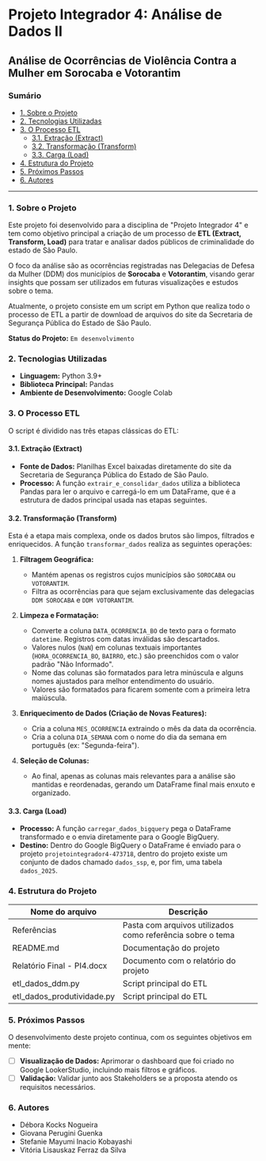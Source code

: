 # Projeto Integrador 4: Análise de Dados II

## Análise de Ocorrências de Violência Contra a Mulher em Sorocaba e Votorantim

### Sumário
- [1. Sobre o Projeto](#1-sobre-o-projeto)
- [2. Tecnologias Utilizadas](#2-tecnologias-utilizadas)
- [3. O Processo ETL](#3-o-processo-etl)
  - [3.1. Extração (Extract)](#31-extração-extract)
  - [3.2. Transformação (Transform)](#32-transformação-transform)
  - [3.3. Carga (Load)](#33-carga-load)
- [4. Estrutura do Projeto](#4-estrutura-do-projeto)
- [5. Próximos Passos](#5-próximos-passos)
- [6. Autores](#6-autores)

---

### 1. Sobre o Projeto
Este projeto foi desenvolvido para a disciplina de "Projeto Integrador 4" e tem como objetivo principal a criação de um processo de **ETL (Extract, Transform, Load)** para tratar e analisar dados públicos de criminalidade do estado de São Paulo.

O foco da análise são as ocorrências registradas nas Delegacias de Defesa da Mulher (DDM) dos municípios de **Sorocaba** e **Votorantim**, visando gerar insights que possam ser utilizados em futuras visualizações e estudos sobre o tema.

Atualmente, o projeto consiste em um script em Python que realiza todo o processo de ETL a partir de download de arquivos do site da Secretaria de Segurança Pública do Estado de São Paulo.

**Status do Projeto:** `Em desenvolvimento`

### 2. Tecnologias Utilizadas
- **Linguagem:** Python 3.9+
- **Biblioteca Principal:** Pandas
- **Ambiente de Desenvolvimento:** Google Colab

### 3. O Processo ETL
O script é dividido nas três etapas clássicas do ETL:

#### 3.1. Extração (Extract)
-   **Fonte de Dados:** Planilhas Excel baixadas diretamente do site da Secretaria de Segurança Pública do Estado de São Paulo.
-   **Processo:** A função `extrair_e_consolidar_dados` utiliza a biblioteca Pandas para ler o arquivo e carregá-lo em um DataFrame, que é a estrutura de dados principal usada nas etapas seguintes.

#### 3.2. Transformação (Transform)
Esta é a etapa mais complexa, onde os dados brutos são limpos, filtrados e enriquecidos. A função `transformar_dados` realiza as seguintes operações:

1.  **Filtragem Geográfica:**
    -   Mantém apenas os registros cujos municípios são `SOROCABA` ou `VOTORANTIM`.
    -   Filtra as ocorrências para que sejam exclusivamente das delegacias `DDM SOROCABA` e `DDM VOTORANTIM`.

2.  **Limpeza e Formatação:**
    -   Converte a coluna `DATA_OCORRENCIA_BO` de texto para o formato `datetime`. Registros com datas inválidas são descartados.
    -   Valores nulos (`NaN`) em colunas textuais importantes (`HORA_OCORRENCIA_BO`, `BAIRRO`, etc.) são preenchidos com o valor padrão "Não Informado".
    -   Nome das colunas são formatados para letra minúscula e alguns nomes ajustados para melhor entendimento do usuário.
    -   Valores são formatados para ficarem somente com a primeira letra maiúscula.

3.  **Enriquecimento de Dados (Criação de Novas Features):**
    -   Cria a coluna `MES_OCORRENCIA` extraindo o mês da data da ocorrência.
    -   Cria a coluna `DIA_SEMANA` com o nome do dia da semana em português (ex: "Segunda-feira").

4.  **Seleção de Colunas:**
    -   Ao final, apenas as colunas mais relevantes para a análise são mantidas e reordenadas, gerando um DataFrame final mais enxuto e organizado.

#### 3.3. Carga (Load)
-   **Processo:** A função `carregar_dados_bigquery` pega o DataFrame transformado e o envia diretamente para o Google BigQuery.
-   **Destino:** Dentro do Google BigQuery o DataFrame é enviado para o projeto `projetointegrador4-473718`, dentro do projeto existe um conjunto de dados chamado `dados_ssp`, e, por fim, uma tabela `dados_2025`.

### 4. Estrutura do Projeto

| Nome do arquivo | Descrição |
| -------- | ----- |
|   Referências                  |     Pasta com arquivos utilizados como referência sobre o tema  |
|   README.md                    |     Documentação do projeto  |
|   Relatório Final - PI4.docx   |     Documento com o relatório do projeto   |
|   etl_dados_ddm.py             |     Script principal do ETL  |
|   etl_dados_produtividade.py   |     Script principal do ETL  |


### 5. Próximos Passos
O desenvolvimento deste projeto continua, com os seguintes objetivos em mente:
-   [ ] **Visualização de Dados:** Aprimorar o dashboard que foi criado no Google LookerStudio, incluindo mais filtros e gráficos.
-   [ ] **Validação:** Validar junto aos Stakeholders se a proposta atendo os requisitos necessários.

### 6. Autores
- Débora Kocks Nogueira
- Giovana Perugini Guenka
- Stefanie Mayumi Inacio Kobayashi
- Vitória Lisauskaz Ferraz da Silva
